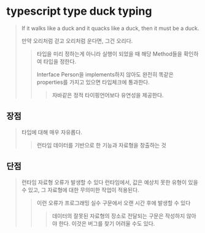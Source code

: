 # typescript type duck typing

> If it walks like a duck and it quacks like a duck, then it must be a duck.
>
> 만약 오리처럼 걷고 오리처럼 운다면, 그건 오리다.
>
> > 타입을 미리 정하는게 아니라 실행이 되었을 때 해당 Method들을 확인하여 타입을 정한다.
> >
> > Interface Person을 implements하지 않아도 완전히 똑같은 properties를 가지고 있으면 타입체크에 통과한다.
> >
> > > 자바같은 정적 타이핑언어보다 유연성을 제공한다.

## 장점

> 타입에 대해 매우 자유롭다.
>
> > 런타임 데이터를 기반으로 한 기능과 자료형을 창출하는 것

## 단점

> 런타임 자료형 오류가 발생할 수 있다 런타임에서, 값은 예상치 못한 유형이 있을 수 있고, 그 자료형에 대한 무의미한 작업이 적용된다.
>
> > 이런 오류가 프로그래밍 실수 구문에서 오랜 시간 후에 발생할 수 있다
> >
> > > 데이터의 잘못된 자료형의 장소로 전달되는 구문은 작성하지 않아야 한다. 이것은 버그를 찾기 어려울 수도 있다.
